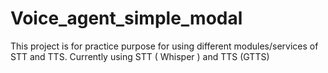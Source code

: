 # Voice_agent_simple_modal
This project is for practice purpose for using different modules/services of STT and TTS. Currently using STT ( Whisper ) and TTS (GTTS)
